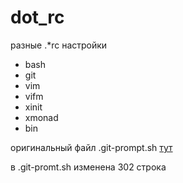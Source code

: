 # dot_rc
разные  .*rc настройки

- bash
- git
- vim
- vifm
- xinit
- xmonad
- bin

оригинальный файл .git-prompt.sh [тут](https://github.com/git/git/tree/master/contrib/completion)

в .git-promt.sh изменена 302 строка

